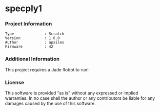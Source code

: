 specply1
================



### Project Information
```
Type              : Scratch
Version           : 1.0.0
Author            : apailes
Firmware          : 42
```

### Additional Information
This project requires a Jade Robot to run!

### License
This software is provided "as is" without any expressed or implied warranties.  In no case shall the author or any contributors be liable for any damages caused by the use of this software.

